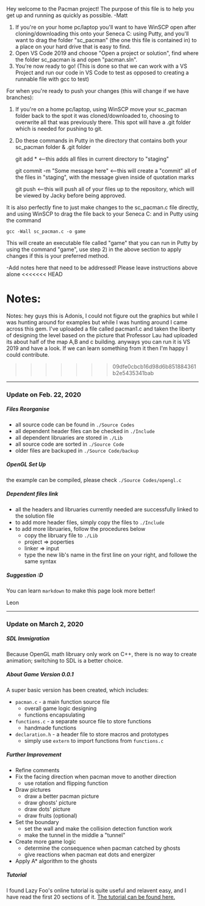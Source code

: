 Hey welcome to the Pacman project! The purpose of this file is to help you get up and running as quickly as possible.
-Matt

1) If you're on your home pc/laptop you'll want to have WinSCP open after cloning/downloading this onto your Seneca C: using Putty, and you'll want to drag the folder "sc_pacman" (the one this file is contained in) to a place on your hard drive that is easy to find.
2) Open VS Code 2019 and choose "Open a project or solution", find where the folder sc_pacman is and open "pacman.sln".
3) You're now ready to go!
(This is done so that we can work with a VS Project and run our code in VS Code to test as opposed to creating a runnable file with gcc to test)

For when you're ready to push your changes (this will change if we have branches):
1) If you're on a home pc/laptop, using WinSCP move your sc_pacman folder back to the spot it was cloned/downloaded to, choosing to overwrite all that was previously there. This spot will have a .git folder which is needed for pushing to git.
2) Do these commands in Putty in the directory that contains both your sc_pacman folder & .git folder
	
	git add *                            <--this adds all files in current directory to "staging"
	
	git commit -m "Some message here"    <--this will create a "commit" all of the files in "staging", with the message given inside of quotation marks
	
	git push							 <--this will push all of your files up to the repository, which will be viewed by Jacky before being approved.

It is also perfectly fine to just make changes to the sc_pacman.c file directly, and using WinSCP to drag the file back to your Seneca C: and in Putty using the command

	gcc -Wall sc_pacman.c -o game
	
This will create an executable file called "game" that you can run in Putty by using the command "game", use step 2) in the above section to apply changes if this is your preferred method.


-Add notes here that need to be addressed! Please leave instructions above alone
<<<<<<< HEAD

Notes:
=======
Notes:
hey guys this is Adonis, I could not figure out the graphics but while I was hunting around for examples but while I was hunting around I came across this gem. I've uploaded a file called pacman1.c and taken the liberty of designing the level based on the picture that Professor Lau had uploaded its about half of the map A,B and c building. anyways you can run it is VS 2019 and have a look. If we can learn something from it then I'm happy I could contribute.
>>>>>>> 09dfe0cbcb16d98d6b851884361b2e5435341bab

---

### Update on Feb. 22, 2020

##### Files Reorganise
- all source code can be found in `./Source Codes`
- all dependent header files can be checked in `./Include`
- all dependent libruaries are stored in `./Lib`
- all source code are sorted in `./Source Code`
- older files are backuped in `./Source Code/backup`

##### OpenGL Set Up
the example can be compiled, please check `./Source Codes/opengl.c`

##### Dependent files link
- all the headers and libruaries currently needed are successfully linked to the solution file
- to add more header files, simply copy the files to `./Include`
- to add more libruaries, follow the procedures below
	- copy the libruary file to `./Lib`
	- project => poperties
	- linker => input
	- type the new lib's name in the first line on your right, and followe the same syntax

##### Suggestion :D
You can learn `markdown` to make this page look more better!

Leon

---

### Update on March 2, 2020

##### SDL Immigration
Because OpenGL math libruary only work on C++, there is no way to create animation; switching to SDL is a better choice.

##### About Game Version 0.0.1
A super basic version has been created, which includes:
- `pacman.c` - a main function source file 
	- overall game logic designing
	- functions encapsulating
- `functions.c` - a separate source file to store functions
	- handmade functions
- `declaration.h` - a header file to store macros and prototypes
	- simply use `extern` to import functions from `functions.c`
	
##### Further Improvement
- Refine comments
- Fix the facing direction when pacman move to another direction
	- use rotation and flipping function
- Draw pictures
	- draw a better pacman picture
	- draw ghosts' picture
	- draw dots' picture
	- draw fruits (optional)
- Set the boundary
	- set the wall and make the collision detection function work
	- make the tunnel in the middle a "tunnel"
- Create more game logic
	- determine the consequence when pacman catched by ghosts
	- give reactions when pacman eat dots and energizer
- Apply A* algorithm to the ghosts

##### Tutorial
I found Lazy Foo's online tutorial is quite useful and relavent easy, and I have read the first 20 sections of it.
[The tutorial can be found here.](https://lazyfoo.net/tutorials/SDL/index.php)







